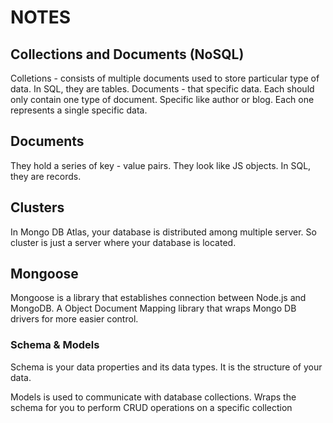 # NOTES

## Collections and Documents (NoSQL)

Colletions - consists of multiple documents used to store particular type of data. In SQL, they are tables.
Documents - that specific data. Each should only contain one type of document. Specific like author or blog. Each one represents a single specific data.

## Documents

They hold a series of key - value pairs. They look like JS objects.
In SQL, they are records.

## Clusters

In Mongo DB Atlas, your database is distributed among multiple server. So cluster is just a server where your database is located.

## Mongoose

Mongoose is a library that establishes connection between Node.js and MongoDB. A Object Document Mapping library that wraps Mongo DB drivers for more easier control.

### Schema & Models

Schema is your data properties and its data types. It is the structure of your data.

Models is used to communicate with database collections. Wraps the schema for you to perform CRUD operations on a specific collection
